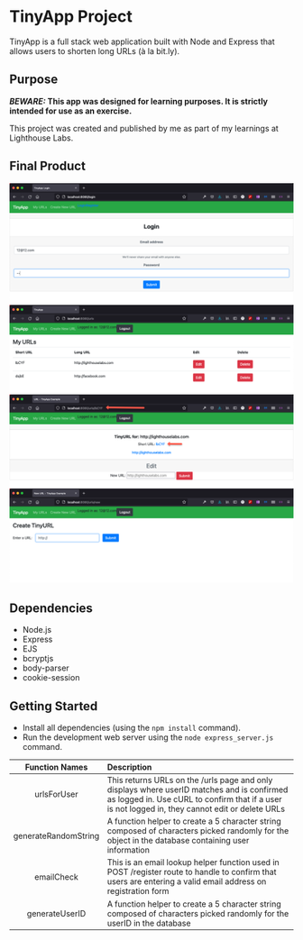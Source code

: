 # TinyApp Project 

TinyApp is a full stack web application built with Node and Express that allows users to shorten long URLs (à la bit.ly).

## Purpose

**_BEWARE:_ This app was designed for learning purposes. It is strictly intended for use as an exercise.**

This project was created and published by me as part of my learnings at Lighthouse Labs.


## Final Product

!["Screenshot of TinyApp login"](https://raw.githubusercontent.com/TJ-Blinn/tinyapp/main/docs/TinyApp_Login_screenshot.png)
!["Screenshot of TinyApp homepage"](https://raw.githubusercontent.com/TJ-Blinn/tinyapp/main/docs/TinyApp_homepage_screenshot.png)
!["Screenshot of TinyApp edit"](https://raw.githubusercontent.com/TJ-Blinn/tinyapp/main/docs/TinyApp_Edit_Page_screenshot.png)
!["Screenshot of TinyApp edit"](https://raw.githubusercontent.com/TJ-Blinn/tinyapp/main/docs/TinyApp_Create_TinyURL_Screenshot.png)

## Dependencies

- Node.js
- Express
- EJS
- bcryptjs
- body-parser
- cookie-session

## Getting Started

- Install all dependencies (using the `npm install` command).
- Run the development web server using the `node express_server.js` command.

| Function Names | Description |
| :---: | :--- |
| urlsForUser | This returns URLs on the /urls page and only displays where userID matches and is confirmed as logged in. Use cURL to confirm that if a user is not logged in, they cannot edit or delete URLs |
| generateRandomString | A function helper to create a 5 character string composed of characters picked randomly for the object in the database containing user information |
| emailCheck |This is an email lookup helper function used in POST /register route to handle to confirm that users are entering a valid email address on registration form |
| generateUserID | A function helper to create a 5 character string composed of characters picked randomly for the userID in the database |